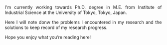 <p style='text-align: justify;'> I'm currently working towards Ph.D. degree in M.E. from Institute of Industrial Science at the University of Tokyo, Tokyo, Japan. </p>

<p style='text-align: justify;'> Here I will note donw the problems I encountered in my research and the solutions to keep record of my research progress. </p>

Hope you enjoy what you’re reading here!
